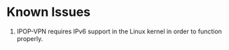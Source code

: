 # Known Issues

1. IPOP-VPN requires IPv6 support in the Linux kernel in order to function properly.